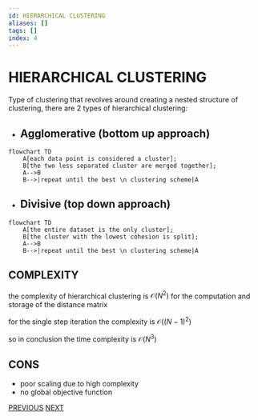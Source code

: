 ```yaml
---
id: HIERARCHICAL CLUSTERING
aliases: []
tags: []
index: 4
---
```


# HIERARCHICAL CLUSTERING

Type of clustering that revolves around creating a nested structure of clustering, there are 2 types of hierarchical clustering:

- ## Agglomerative (bottom up approach)

```mermaid
flowchart TD
	A[each data point is considered a cluster];
	B[the two less separated cluster are merged together];
	A-->B
	B-->|repeat until the best \n clustering scheme|A
```

- ## Divisive (top down approach)


```mermaid
flowchart TD
	A[the entire dataset is the only cluster];
	B[the cluster with the lowest cohesion is split];
	A-->B
	B-->|repeat until the best \n clustering scheme|A
```

## COMPLEXITY

the complexity of hierarchical clustering is $\mathcal{O}(N^2)$ for the computation and storage of the distance matrix

for the single step iteration the complexity is $\mathcal{O}((N-1)^2)$

so in conclusion the time complexity is $\mathcal{O}(N^3)$

## CONS

 - poor scaling due to high complexity
 - no global objective function


[PREVIOUS](K-MEANS.md) [NEXT](datamining/MODEL_BASED_CLUSTERING.md)
